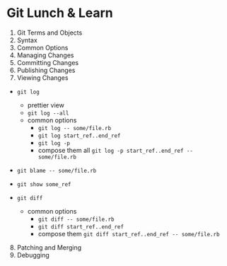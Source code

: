 # Git Lunch & Learn

1. Git Terms and Objects
2. Syntax
3. Common Options
4. Managing Changes
5. Committing Changes
6. Publishing Changes
7. Viewing Changes
  - `git log`
    - prettier view
    - `git log --all`
    - common options
      - `git log -- some/file.rb`
      - `git log start_ref..end_ref`
      - `git log -p`
      - compose them all
        `git log -p start_ref..end_ref -- some/file.rb`

  - `git blame -- some/file.rb`

  - `git show some_ref`

  - `git diff`
    - common options
      - `git diff -- some/file.rb`
      - `git diff start_ref..end_ref`
      - compose them
        `git diff start_ref..end_ref -- some/file.rb`

8. Patching and Merging
9. Debugging
